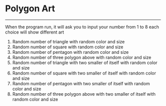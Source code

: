 # Polygon Art

---
When the program run, it will ask you to input your number from 1 to 8 each choice will show different art

1. Random number of triangle with random color and size
2. Random number of square with random color and size
3. Random number of pentagon with random color and size
4. Random number of three polygon above with random color and size
5. Random number of triangle with two smaller of itself with random color and size
6. Random number of square with two smaller of itself with random color and size
7. Random number of pentagon with two smaller of itself with random color and size
8. Random number of three polygon above with two smaller of itself with random color and size






